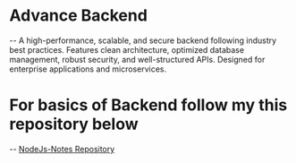 # Advance Backend
-- A high-performance, scalable, and secure backend following industry best practices. Features clean architecture, optimized database management, robust security, and well-structured APIs. Designed for enterprise applications and microservices.

# For basics of Backend follow my this repository below
 -- [NodeJs-Notes Repository](https://github.com/last-blade/NodeJs-Notes)

